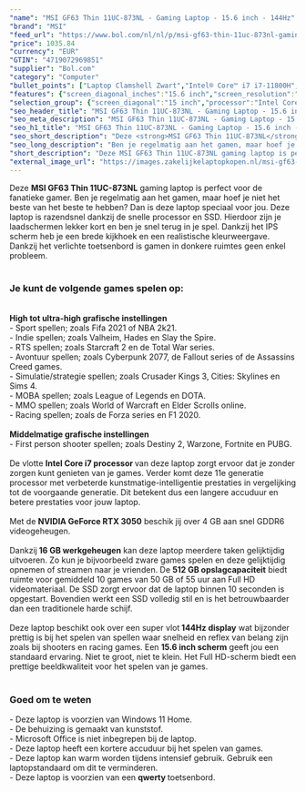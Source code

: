 ```yaml
---
"name": "MSI GF63 Thin 11UC-873NL - Gaming Laptop - 15.6 inch - 144Hz"
"brand": "MSI"
"feed_url": "https://www.bol.com/nl/nl/p/msi-gf63-thin-11uc-873nl-gaming-laptop-15-6-inch-144hz/9300000093301648"
"price": 1035.84
"currency": "EUR"
"GTIN": "4719072969851"
"supplier": "Bol.com"
"category": "Computer"
"bullet_points": ["Laptop Clamshell Zwart","Intel® Core™ i7 i7-11800H","39,6 cm (15.6\") Full HD 1920 x 1080 Pixels 16:9","16 GB DDR4-SDRAM 3200 MHz 2 x 8 GB","512 GB SSD","NVIDIA GeForce RTX 3050 4 GB Intel® UHD Graphics","Wi-Fi 6 (802.11ax) Ethernet LAN 10,100,1000 Mbit/s Bluetooth 5.2","52,4 Wh 120 W","Windows 11 Home"]
"features": {"screen_diagonal_inches":"15.6 inch","screen_resolution":"1920 x 1080 Pixels","processor_family":"Intel® Core™ i7","memory_size":"16 GB","memory_type":"DDR4-SDRAM","total_storage_space":"512 GB","graphics_card":"NVIDIA GeForce RTX 3050","graphics_memory_size":"4 GB","operating_system":"Windows 11 Home","battery_capacity":"52,4 Wh","width":"359 mm","depth":"254 mm","height":"21,7 mm","weight":"1,86 kg","purpose_laptop":"Gaming"}
"selection_group": {"screen_diagonal":"15 inch","processor":"Intel Core i7","changed_price_past_3_days":false,"product_family":"Gaming"}
"seo_header_title": "MSI GF63 Thin 11UC-873NL - Gaming Laptop - 15.6 inch - 144Hz"
"seo_meta_description": "MSI GF63 Thin 11UC-873NL - Gaming Laptop - 15.6 inch - 144Hz"
"seo_h1_title": "MSI GF63 Thin 11UC-873NL - Gaming Laptop - 15.6 inch - 144Hz"
"seo_short_description": "Deze <strong>MSI GF63 Thin 11UC-873NL</strong> gaming laptop is perfect voor de fanatieke gamer."
"seo_long_description": "Ben je regelmatig aan het gamen, maar hoef je niet het beste van het beste te hebben? Dan is deze laptop speciaal voor jou. Deze laptop is razendsnel dankzij de snelle processor en SSD. Hierdoor zijn je laadschermen lekker kort en ben je snel terug in je spel. Dankzij het IPS scherm heb je een brede kijkhoek en een realistische kleurweergave. Dankzij het verlichte toetsenbord is gamen in donkere ruimtes geen enkel probleem.  <br /><br />\n<h3>Je kunt de volgende games spelen op:</h3>\n<br /><strong>High tot ultra-high grafische instellingen</strong><br />- Sport spellen; zoals Fifa 2021 of NBA 2k21. <br />- Indie spellen; zoals Valheim, Hades en Slay the Spire. <br />- RTS spellen; zoals Starcraft 2 en de Total War series. <br />- Avontuur spellen; zoals Cyberpunk 2077, de Fallout series of de Assassins Creed games. <br />- Simulatie/strategie spellen; zoals Crusader Kings 3, Cities: Skylines en Sims 4. <br />- MOBA spellen; zoals League of Legends en DOTA. <br />- MMO spellen; zoals World of Warcraft en Elder Scrolls online. <br />- Racing spellen; zoals de Forza series en F1 2020. <br /><br /><strong>Middelmatige grafische instellingen</strong><br />- First person shooter spellen; zoals Destiny 2, Warzone, Fortnite en PUBG. <br /><br />De vlotte <strong>Intel Core i7 processor </strong>van deze laptop zorgt ervoor dat je zonder zorgen kunt genieten van je games. Verder komt deze 11e generatie processor met verbeterde kunstmatige-intelligentie prestaties in vergelijking tot de voorgaande generatie. Dit betekent dus een langere accuduur en betere prestaties voor jouw laptop. <br /><br />Met de <strong>NVIDIA GeForce RTX 3050</strong> beschik jij over 4 GB aan snel GDDR6 videogeheugen. <br /><br />Dankzij<strong> 16 GB werkgeheugen</strong> kan deze laptop meerdere taken gelijktijdig uitvoeren. Zo kun je bijvoorbeeld zware games spelen en deze gelijktijdig opnemen of streamen naar je vrienden. De <strong>512 GB opslagcapaciteit</strong> biedt ruimte voor gemiddeld 10 games van 50 GB of 55 uur aan Full HD videomateriaal. De SSD zorgt ervoor dat de laptop binnen 10 seconden is opgestart. Bovendien werkt een SSD volledig stil en is het betrouwbaarder dan een traditionele harde schijf. <br /><br />Deze laptop beschikt ook over een super vlot<strong> 144Hz display</strong> wat bijzonder prettig is bij het spelen van spellen waar snelheid en reflex van belang zijn zoals bij shooters en racing games. Een <strong>15. 6 inch scherm</strong> geeft jou een standaard ervaring. Niet te groot, niet te klein. Het Full HD-scherm biedt een prettige beeldkwaliteit voor het spelen van je games. <br /><br />\n<h3>Goed om te weten</h3>\n- Deze laptop is voorzien van Windows 11 Home. <br />- De behuizing is gemaakt van kunststof. <br />- Microsoft Office is niet inbegrepen bij de laptop. <br />- Deze laptop heeft een kortere accuduur bij het spelen van games. <br />- Deze laptop kan warm worden tijdens intensief gebruik. Gebruik een laptopstandaard om dit te verminderen. <br />- Deze laptop is voorzien van een <strong>qwerty </strong>toetsenbord."
"short_description": "Deze MSI GF63 Thin 11UC-873NL gaming laptop is perfect voor de fanatieke gamer. Ben je regelmatig aan het gamen, maar hoef je niet het beste van het beste te hebben? Dan is deze laptop speciaal voor jou. Deze laptop is razendsnel dankzij de snelle processor en SSD. Hierdoor zijn je laadschermen lekker kort en ben je snel terug in je spel. Dankzij het IPS scherm heb je een brede kijkhoek en een realistische kleurweergave. Dankzij het verlichte toetsenbord is gamen in donkere ruimtes geen enkel probleem. Je kunt de volgende games spelen op: High tot ultra-high grafische instellingen - Sport spellen; zoals Fifa 2021 of NBA 2k21. - Indie spellen; zoals Valheim, Hades en Slay the Spire. - RTS spellen; zoals Starcraft 2 en de Total War series. - Avontuur spellen; zoals Cyberpunk 2077, de Fallout series of de Assassins Creed games. - Simulatie/strategie spellen; zoals Crusader Kings 3, Cities: Skylines en Sims 4. - MOBA spellen; zoals League of Legends en DOTA. - MMO spellen; zoals World of Warcraft en Elder Scrolls online. - Racing spellen; zoals de Forza series en F1 2020. Middelmatige grafische instellingen - First person shooter spellen; zoals Destiny 2, Warzone, Fortnite en PUBG. De vlotte Intel Core i7 processor van deze laptop zorgt ervoor dat je zonder zorgen kunt genieten van je games. Verder komt deze 11e generatie processor met verbeterde kunstmatige-intelligentie prestaties in vergelijking tot de voorgaande generatie. Dit betekent dus een langere accuduur en betere prestaties voor jouw laptop. Met de NVIDIA GeForce RTX 3050 beschik jij over 4 GB aan snel GDDR6 videogeheugen. Dankzij 16 GB werkgeheugen kan deze laptop meerdere taken gelijktijdig uitvoeren. Zo kun je bijvoorbeeld zware games spelen en deze gelijktijdig opnemen of streamen naar je vrienden. De 512 GB opslagcapaciteit biedt ruimte voor gemiddeld 10 games van 50 GB of 55 uur aan Full HD videomateriaal. De SSD zorgt ervoor dat de laptop binnen 10 seconden is opgestart. Bovendien werkt een SSD volledig stil en is het betrouwbaarder dan een traditionele harde schijf. Deze laptop beschikt ook over een super vlot 144Hz display wat bijzonder prettig is bij het spelen van spellen waar snelheid en reflex van belang zijn zoals bij shooters en racing games. Een 15.6 inch scherm geeft jou een standaard ervaring. Niet te groot, niet te klein. Het Full HD-scherm biedt een prettige beeldkwaliteit voor het spelen van je games. Goed om te weten - Deze laptop is voorzien van Windows 11 Home. - De behuizing is gemaakt van kunststof. - Microsoft Office is niet inbegrepen bij de laptop. - Deze laptop heeft een kortere accuduur bij het spelen van games. - Deze laptop kan warm worden tijdens intensief gebruik. Gebruik een laptopstandaard om dit te verminderen. - Deze laptop is voorzien van een qwerty toetsenbord."
"external_image_url": "https://images.zakelijkelaptopkopen.nl/msi-gf63-thin-11uc-873nl-gaming-laptop-15-6-inch-144hz.webp"
---
```


Deze <strong>MSI GF63 Thin 11UC-873NL</strong> gaming laptop is perfect voor de fanatieke gamer. Ben je regelmatig aan het gamen, maar hoef je niet het beste van het beste te hebben? Dan is deze laptop speciaal voor jou. Deze laptop is razendsnel dankzij de snelle processor en SSD. Hierdoor zijn je laadschermen lekker kort en ben je snel terug in je spel. Dankzij het IPS scherm heb je een brede kijkhoek en een realistische kleurweergave. Dankzij het verlichte toetsenbord is gamen in donkere ruimtes geen enkel probleem.  <br /><br />
<h3>Je kunt de volgende games spelen op:</h3>
<br /><strong>High tot ultra-high grafische instellingen</strong><br />- Sport spellen; zoals Fifa 2021 of NBA 2k21. <br />- Indie spellen; zoals Valheim, Hades en Slay the Spire.<br />- RTS spellen; zoals Starcraft 2 en de Total War series.<br />- Avontuur spellen; zoals Cyberpunk 2077, de Fallout series of de Assassins Creed games.<br />- Simulatie/strategie spellen; zoals Crusader Kings 3, Cities: Skylines en Sims 4.<br />- MOBA spellen; zoals League of Legends en DOTA.<br />- MMO spellen; zoals World of Warcraft en Elder Scrolls online.<br />- Racing spellen; zoals de Forza series en F1 2020. <br /><br /><strong>Middelmatige grafische instellingen</strong><br />- First person shooter spellen; zoals Destiny 2, Warzone, Fortnite en PUBG.<br /><br />De vlotte <strong>Intel Core i7 processor </strong>van deze laptop zorgt ervoor dat je zonder zorgen kunt genieten van je games. Verder komt deze 11e generatie processor met verbeterde kunstmatige-intelligentie prestaties in vergelijking tot de voorgaande generatie. Dit betekent dus een langere accuduur en betere prestaties voor jouw laptop. <br /><br />Met de <strong>NVIDIA GeForce RTX 3050</strong> beschik jij over 4 GB aan snel GDDR6 videogeheugen. <br /><br />Dankzij<strong> 16 GB werkgeheugen</strong> kan deze laptop meerdere taken gelijktijdig uitvoeren. Zo kun je bijvoorbeeld zware games spelen en deze gelijktijdig opnemen of streamen naar je vrienden. De <strong>512 GB opslagcapaciteit</strong> biedt ruimte voor gemiddeld 10 games van 50 GB of 55 uur aan Full HD videomateriaal. De SSD zorgt ervoor dat de laptop binnen 10 seconden is opgestart. Bovendien werkt een SSD volledig stil en is het betrouwbaarder dan een traditionele harde schijf. <br /><br />Deze laptop beschikt ook over een super vlot<strong> 144Hz display</strong> wat bijzonder prettig is bij het spelen van spellen waar snelheid en reflex van belang zijn zoals bij shooters en racing games. Een <strong>15.6 inch scherm</strong> geeft jou een standaard ervaring. Niet te groot, niet te klein. Het Full HD-scherm biedt een prettige beeldkwaliteit voor het spelen van je games. <br /><br />
<h3>Goed om te weten</h3>
- Deze laptop is voorzien van Windows 11 Home. <br />- De behuizing is gemaakt van kunststof. <br />- Microsoft Office is niet inbegrepen bij de laptop.<br />- Deze laptop heeft een kortere accuduur bij het spelen van games.<br />- Deze laptop kan warm worden tijdens intensief gebruik. Gebruik een laptopstandaard om dit te verminderen. <br />- Deze laptop is voorzien van een <strong>qwerty </strong>toetsenbord.